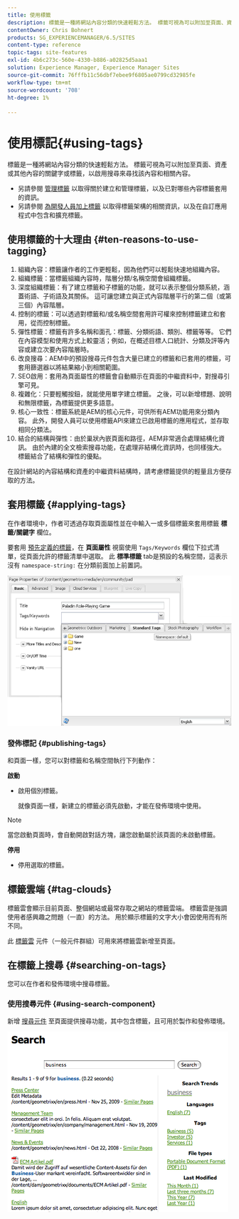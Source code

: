 ```yaml
---
title: 使用標籤
description: 標籤是一種將網站內容分類的快速輕鬆方法。 標籤可視為可以附加至頁面、資產或其他內容的關鍵字或標籤，以啟用搜尋來尋找該內容和相關內容。
contentOwner: Chris Bohnert
products: SG_EXPERIENCEMANAGER/6.5/SITES
content-type: reference
topic-tags: site-features
exl-id: 4b6c273c-560e-4330-b886-a02825d5aaa1
solution: Experience Manager, Experience Manager Sites
source-git-commit: 76fffb11c56dbf7ebee9f6805ae0799cd32985fe
workflow-type: tm+mt
source-wordcount: '708'
ht-degree: 1%

---
```


# 使用標記{#using-tags}

標籤是一種將網站內容分類的快速輕鬆方法。 標籤可視為可以附加至頁面、資產或其他內容的關鍵字或標籤，以啟用搜尋來尋找該內容和相關內容。

* 另請參閱 [管理標籤](/help/sites-administering/tags.md) 以取得關於建立和管理標籤，以及已對哪些內容標籤套用的資訊。
* 另請參閱 [為開發人員加上標籤](/help/sites-developing/tags.md) 以取得標籤架構的相關資訊，以及在自訂應用程式中包含和擴充標籤。

## 使用標籤的十大理由 {#ten-reasons-to-use-tagging}

1. 組織內容：標籤讓作者的工作更輕鬆，因為他們可以輕鬆快速地組織內容。
1. 組織標籤：當標籤組織內容時，階層分類/名稱空間會組織標籤。
1. 深度組織標籤：有了建立標籤和子標籤的功能，就可以表示整個分類系統，涵蓋術語、子術語及其關係。 這可讓您建立與正式內容階層平行的第二個（或第三個）內容階層。
1. 控制的標籤：可以透過對標籤和/或名稱空間套用許可權來控制標籤建立和套用，從而控制標籤。
1. 彈性標籤：標籤有許多名稱和面孔：標籤、分類術語、類別、標籤等等。 它們在內容模型和使用方式上較靈活；例如，在概述目標人口統計、分類及評等內容或建立次要內容階層時。
1. 改良搜尋：AEM中的預設搜尋元件包含大量已建立的標籤和已套用的標籤，可套用篩選器以將結果縮小到相關範圍。
1. SEO啟用：套用為頁面屬性的標籤會自動顯示在頁面的中繼資料中，對搜尋引擎可見。
1. 複雜化：只要輕觸按鈕，就能使用單字建立標籤。 之後，可以新增標題、說明和無限標籤，為標籤提供更多語意。
1. 核心一致性：標籤系統是AEM的核心元件，可供所有AEM功能用來分類內容。 此外，開發人員可以使用標籤API來建立已啟用標籤的應用程式，並存取相同分類法。
1. 結合的結構與彈性：由於巢狀內嵌頁面和路徑，AEM非常適合處理結構化資訊。 由於內建的全文檢索搜尋功能，在處理非結構化資訊時，也同樣強大。 標籤結合了結構和彈性的優點。

在設計網站的內容結構和資產的中繼資料結構時，請考慮標籤提供的輕量且方便存取的方法。

## 套用標籤 {#applying-tags}

在作者環境中，作者可透過存取頁面屬性並在中輸入一或多個標籤來套用標籤 **標籤/關鍵字** 欄位。

要套用 [預先定義的標籤](/help/sites-administering/tags.md)，在 **頁面屬性** 視窗使用 `Tags/Keywords` 欄位下拉式清單，從頁面允許的標籤清單中選取。 此 **標準標籤** tab是預設的名稱空間，這表示沒有 `namespace-string:` 在分類前面加上前置詞。

![chlimage_1-2](assets/chlimage_1-2a.png)

### 發佈標記 {#publishing-tags}

和頁面一樣，您可以對標籤和名稱空間執行下列動作：

**啟動**

* 啟用個別標籤。

  就像頁面一樣，新建立的標籤必須先啟動，才能在發佈環境中使用。

>[!NOTE]
>
>當您啟動頁面時，會自動開啟對話方塊，讓您啟動屬於該頁面的未啟動標籤。

**停用**

* 停用選取的標籤。

## 標籤雲端 {#tag-clouds}

標籤雲會顯示目前頁面、整個網站或最常存取之網站的標籤雲端。 標籤雲是強調使用者感興趣之問題（一直）的方法。 用於顯示標籤的文字大小會因使用而有所不同。

此 [標籤雲](/help/sites-classic-ui-authoring/classic-page-author-edit-mode.md#tag-cloud) 元件（一般元件群組）可用來將標籤雲新增至頁面。

## 在標籤上搜尋 {#searching-on-tags}

您可以在作者和發佈環境中搜尋標籤。

### 使用搜尋元件 {#using-search-component}

新增 [搜尋元件](/help/sites-classic-ui-authoring/classic-page-author-edit-mode.md#search) 至頁面提供搜尋功能，其中包含標籤，且可用於製作和發佈環境。

![chlimage_1-3](assets/chlimage_1-3a.png)

